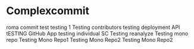 # Complexcommit

roma commit test
testing 1
Testing contributors
testing deployment API
tESTING GitHub App
testing individual SC
Testing reanalyze
Testing mono repo
Testing Mono Repo1
Testing Mono Repo2
Testing Mono Repo2
